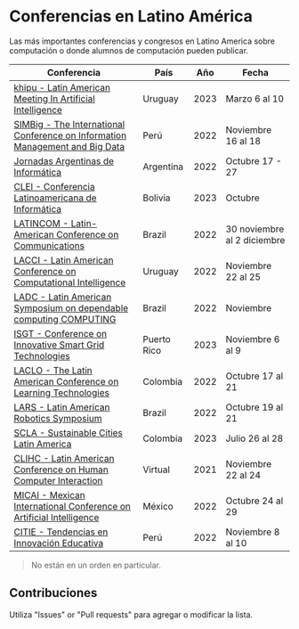# Conferencias en Latino América
Las más importantes conferencias y congresos en Latino America sobre computación o donde alumnos de computación pueden publicar. 

Conferencia | País | Año | Fecha
-|-|-|-
[khipu - Latin American Meeting In Artificial Intelligence](https://khipu.ai/) | Uruguay | 2023 |Marzo 6 al 10
[SIMBig - The International Conference on Information Management and Big Data](https://simbig.org/) | Perú | 2022 | Noviembre 16 al 18
[Jornadas Argentinas de Informática](https://51jaiio.sadio.org.ar/) | Argentina | 2022 | Octubre 17 - 27
[CLEI - Conferencia Latinoamericana de Informática](https://conferencia2023.clei.org/) | Bolivia | 2023 | Octubre
[LATINCOM - Latin-American Conference on Communications](https://latincom2022.ieee-latincom.org/) | Brazil | 2022 | 30 noviembre al 2 diciembre
[LACCI - Latin American Conference on Computational Intelligence](https://la-cci.org/) | Uruguay | 2022 | Noviembre 22 al 25
[LADC - Latin American Symposium on dependable computing COMPUTING](https://ladc.sbc.org.br/) | Brazil | 2022 | Noviembre
[ISGT - Conference on Innovative Smart Grid Technologies](https://ieee-isgt-latam.org/) | Puerto Rico | 2023 | Noviembre 6 al 9
[LACLO - The Latin American Conference on Learning Technologies](https://www.laclo2022.co/) | Colombia | 2022 | Octubre 17 al 21
[LARS - Latin American Robotics Symposium](https://fei.edu.br/robotica/lars-sbr/index.html) | Brazil | 2022 | Octubre 19 al 21
[SCLA - Sustainable Cities Latin America](https://iot-scla.org/) | Colombia | 2023 | Julio 26 al 28
[CLIHC - Latin American Conference on Human Computer Interaction](https://clihc2021.laihc.org/index.html) | Virtual | 2021 | Noviembre 22 al 24
[MICAI - Mexican International Conference on Artificial Intelligence](http://www.micai.org/) | México | 2022 | Octubre 24 al 29
[CITIE - Tendencias en Innovación Educativa](https://www.ucsm.edu.pe/citie2022/#/) | Perú | 2022 | Noviembre 8 al 10

>No están en un orden en particular.

## Contribuciones

Utiliza "Issues" or "Pull requests" para agregar o modificar la lista.
